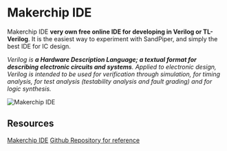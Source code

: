 # Makerchip IDE

Makerchip IDE **very own free online IDE for developing in Verilog or TL-Verilog**. It is the easiest way to experiment with SandPiper, and simply the best IDE for IC design.

*Verilog is **a Hardware Description Language; a textual format for describing electronic circuits and systems**. Applied to electronic design, Verilog is intended to be used for verification through simulation, for timing analysis, for test analysis (testability analysis and fault grading) and for logic synthesis.*

![Makerchip IDE](https://courses.edx.org/assets/courseware/v1/46651a8f6a76dc9eff94e21ee81fcff7/asset-v1:LinuxFoundationX+LFD111x+3T2022+type@asset+block/Makerchip_IDE.png)



## Resources
[Makerchip IDE](https://www.google.com/url?sa=t&rct=j&q=&esrc=s&source=web&cd=&cad=rja&uact=8&ved=2ahUKEwi0sYnmo-iAAxUBQ94KHX_JACgQjBB6BAghEAE&url=https%3A%2F%2Fwww.makerchip.com%2Fsandbox%2F&usg=AOvVaw1b7tUkGd3odzbQNChT7IKl&opi=89978449)
[Github Repository for reference](https://github.com/stevehoover/LF-Building-a-RISC-V-CPU-Core)



